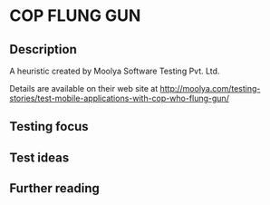 # COP FLUNG GUN
## Description
A heuristic created by Moolya Software Testing Pvt. Ltd.

Details are available on their web site at <http://moolya.com/testing-stories/test-mobile-applications-with-cop-who-flung-gun/>
## Testing focus
## Test ideas
## Further reading

